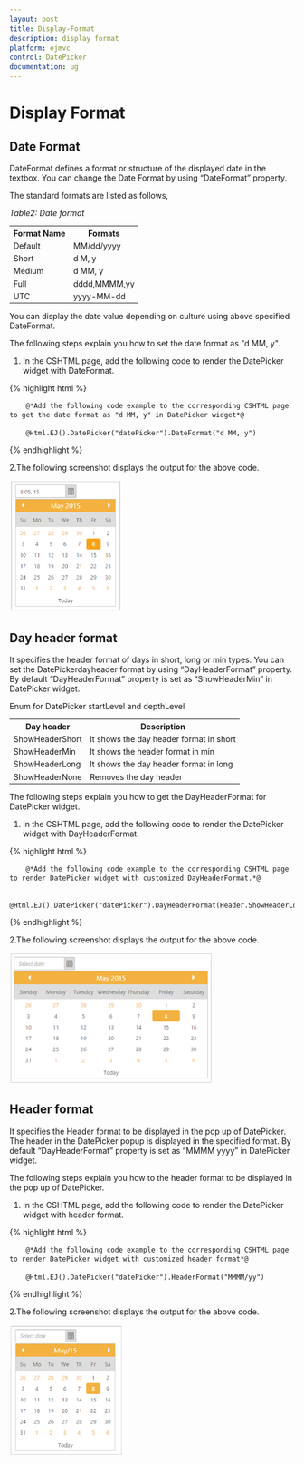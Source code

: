 ```yaml
---
layout: post
title: Display-Format
description: display format
platform: ejmvc
control: DatePicker
documentation: ug
---
```


# Display Format

## Date Format

DateFormat defines a format or structure of the displayed date in the textbox. You can change the Date Format by using “DateFormat” property.

The standard formats are listed as follows,

_Table2: Date format_

<table>
<tr>
<th>
Format Name</th><th>
   Formats</th></tr>
<tr>
<td>
Default</td><td>
MM/dd/yyyy</td></tr>
<tr>
<td>
Short</td><td>
 d M, y</td></tr>
<tr>
<td>
Medium</td><td>
d MM, y</td></tr>
<tr>
<td>
Full</td><td>
dddd,MMMM,yy</td></tr>
<tr>
<td>
UTC</td><td>
yyyy-MM-dd</td></tr>
</table>


You can display the date value depending on culture using above specified DateFormat.

The following steps explain you how to set the date format as "d MM, y".

1. In the CSHTML page, add the following code to render the DatePicker widget with DateFormat.

{% highlight html %}

		@*Add the following code example to the corresponding CSHTML page to get the date format as "d MM, y" in DatePicker widget*@

		@Html.EJ().DatePicker("datePicker").DateFormat("d MM, y")

{% endhighlight %}


2.The following screenshot displays the output for the above code.



![](Display-Format_images/Display-Format_img1.png)


## Day header format

It specifies the header format of days in short, long or min types. You can set the DatePickerdayheader format by using “DayHeaderFormat” property. By default “DayHeaderFormat” property is set as “ShowHeaderMin” in DatePicker widget. 

Enum for DatePicker startLevel and depthLevel

<table>
<tr>
<th>
Day header</th><th>
Description</th></tr>
<tr>
<td>
ShowHeaderShort</td><td>
It shows the day header format in short</td></tr>
<tr>
<td>
ShowHeaderMin</td><td>
It shows the header format in min</td></tr>
<tr>
<td>
ShowHeaderLong</td><td>
It shows the day header format in long</td></tr>
<tr>
<td>
ShowHeaderNone</td><td>
Removes the day header</td></tr>
</table>


The following steps explain you how to get the DayHeaderFormat for DatePicker widget.

1. In the CSHTML page, add the following code to render the DatePicker widget with DayHeaderFormat.


{% highlight html %}
   
		@*Add the following code example to the corresponding CSHTML page to render DatePicker widget with customized DayHeaderFormat.*@

		@Html.EJ().DatePicker("datePicker").DayHeaderFormat(Header.ShowHeaderLong)

{% endhighlight %}

2.The following screenshot displays the output for the above code.



![](Display-Format_images/Display-Format_img2.png)

## Header format

It specifies the Header format to be displayed in the pop up of DatePicker. The header in the DatePicker popup is displayed in the specified format. By default “DayHeaderFormat” property is set as “MMMM yyyy” in DatePicker widget. 

The following steps explain you how to the header format to be displayed in the pop up of DatePicker.



1. In the CSHTML page, add the following code to render the DatePicker widget with header format.


{% highlight html %}
   
		@*Add the following code example to the corresponding CSHTML page to render DatePicker widget with customized header format*@

		@Html.EJ().DatePicker("datePicker").HeaderFormat("MMMM/yy")

{% endhighlight %}

2.The following screenshot displays the output for the above code.



![](Display-Format_images/Display-Format_img3.png)
